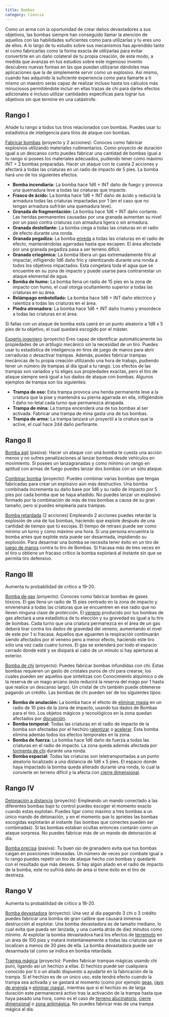 ```yaml
---
title: Bombas
category: Ciencia
---
```


Como un arma con la oportunidad de crear daños devastadores a sus objetivos, las bombas siempre han conseguido llamar la atención de aquellos con las habilidades suficientes como para utilizarlas y tu eres uno de ellos. A lo largo de tu estudio sobre sus mecanismos has aprendido tanto el como fabricarlas como la forma exacta de utilizarlas para evitar convertirte en un daño colateral de tu propia creación, de este modo, a medida que avanzas en tus estudios sobre este ingenioso invento descubres nuevas formas en las que puedan utilizarse dándoles mas aplicaciones que la de simplemente servir como un explosivo. Así mismo, cuando has adquirido la suficiente experiencia como para llamarte a ti mismo un maestro serás capaz de realizar incluso hasta los cálculos más minuciosos permitiéndote incluir en ellas trazas de chi para darles efectos adicionales e incluso utilizar cantidades específicas para lograr tus objetivos sin que termine en una catástrofe.

## Rango I

Añade tu rango a todos tus tiros relacionados con bombas. Puedes usar tu estadística de inteligencia para tiros de ataque con bombas.

<u>Fabricar bombas</u> (proyecto y 2 acciones): Conoces como fabricar explosivos utilizando materiales rudimentarios. Como proyecto de duración igual a un descanso corto puedes fabricar una cantidad de bombas igual a tu rango si posees los materiales adecuados, pudiendo tener como máximo INT + 2 bombas preparadas. Hacer un ataque con te cuesta 2 acciones y afectará a todas las criaturas en un radio de impacto de 5 pies. La bomba hará uno de los siguientes efectos.

- **Bomba incendiaria:** La bomba hace 1d6 + INT daño de fuego y provoca una quemadura leve a todas las criaturas que impacte.
- **Frasco de ácido:** La bomba hace 1d6 + INT daño de ácido y reducirá la armadura todas las criaturas impactadas por 1 (en el caso que no tengan armadura sufrirán una quemadura leve).
- **Granada de fragmentación:** La bomba hace 1d6 + INT daño cortante. Las heridas permanentes causadas por una granada aumentan su nivel por un paso contra criaturas con armadura ligera o sin armadura.
- **Granada destellante:** La bomba ciega a todas las criaturas en el radio de efecto durante una ronda.
- **Granada pegadiza:** La bomba [enreda](https://raldamain.com/rules/Reglas%20principales/Efectos%20de%20estado.html#enredada) a todas las criaturas en el radio de efecto, manteniéndolas agarradas hasta que escapen. El área afectada por una granada pegadiza pasa a ser terreno difícil.
- **Granada criogénica:** La bomba libera un gas extremadamente frío al impactar, infligiendo 1d6 daño frío y ralentizando durante una ronda a todos los objetivos impactados. Esta congelará toda el agua que se encuentre en su zona de impacto y puede usarse para contrarrestar un ataque elemental de agua. 
- **Bomba de humo:** La bomba llena un radio de 15 pies en la zona de impacto con humo, el cual otorga ocultamiento superior a todas las criaturas en su área.
- **Relámpago embotellado:** La bomba hace 1d6 + INT daño eléctrico y ralentiza a todas las criaturas en el área.
- **Piedra atronadora:** La bomba hace 1d6 + INT daño trueno y ensordece a todas las criaturas en el área.

Si fallas con un ataque de bomba esta caerá en un punto aleatorio a 1d6 x 5 pies de tu objetivo, el cual quedará escogido por el máster.

<u>Experto ingeniero</u> (proyecto) Eres capaz de identificar automáticamente las propiedades de un artilugio mecánico sin la necesidad de un tiro. Puedes usar tu estadística de inteligencia en tiros de juego de manos para abrir cerraduras o desactivar trampas. Además, puedes fabricar trampas mecánicas de tu propia creación utilizando una hora de trabajo, pudiendo tener un número de trampas al día igual a tu rango. Los efectos de las trampas son variados y tú eliges sus propiedades exactas, pero el tiro de ataque siempre será igual a tus dados de ataque con bombas. Algunos ejemplos de trampa son los siguientes:

- **Trampa de oso:** Esta trampa provoca una herida permanente leve a la criatura que la pise y mantendrá su pierna agarrada en ella, infligiéndole 1 daño no-letal cada turno que permanezca atrapada.
- **Trampa de mina:** La trampa encenderá una de tus bombas al ser activada. Fabricar una trampa de mina gasta una de tus bombas.
- **Trampa de arma:** La trampa lanzará un proyectil a la criatura que la active, el cual hace 2d4 daño perforante. 

## Rango II

<u>Bomba ágil</u> (pasiva): Hacer un ataque con una bomba te cuesta una acción menos y no sufres penalizaciones al lanzar bombas desde vehículos en movimiento. Si posees un lanzagranadas y como mínimo un rango en aptitud con armas de fuego puedes lanzar dos bombas con un sólo ataque.

<u>Combinar bomba</u> (proyecto): Puedes combinar varias bombas que tengas fabricadas para crear un explosivo aún más destructivo. Una bomba combinada incrementa su daño base por 1d6 y su radio de impacto por 5 pies por cada bomba que se haya añadido. No puedes lanzar un explosivo formado por la combinación de más de tres bombas a causa de su gran tamaño, pero sí puedes emplearla para trampas.

<u>Bomba retardada</u> (2 acciones) Empleando 2 acciones puedes retardar la explosión de una de tus bombas, haciendo que explote después de una cantidad de tiempo que tú escojas. El tiempo de retraso puede ser como mínimo un turno y como máximo una hora. Si una persona encuentra la bomba antes que explote esta puede ser desarmada, impidiendo su explosión. Para desarmar una bomba se necesita tener éxito en un tiro de [juego de manos](https://raldamain.com/rules/Crear%20personajes/talentos.html) contra tu tiro de Bombas. Si fracasa más de tres veces en el tiro u obtiene un fracaso crítico la bomba explotará al instante sin que se permita tiro defensivo.

## Rango III

Aumenta tu probabilidad de crítico a 19-20.

<u>Bomba de gas</u> (proyecto): Conoces como fabricar bombas de gases tóxicos. El gas llena un radio de 15 pies centrado en la zona de impacto y envenenará a todas las criaturas que se encuentren en ese radio que no lleven ninguna clase de protección. El [veneno](https://raldamain.com/rules/Reglas%20adicionales/venenos_enfermedades.html#venenos) producido por tus bombas de gas afectará a una estadística de tu elección y su gravedad es igual a tu tiro de bombas. Cada turno que una criatura permanezca en el área de un gas deberá tirar contra los dados de gravedad del veneno, aumentando el nivel de este por 1 si fracasa. Aquellos que aguanten la respiración continuarán siendo afectados por el veneno pero a menor efecto, haciendo este tiro sólo una vez cada cuatro turnos. El gas se extenderá por todo el espacio cerrado donde esté y se disipará al cabo de un minuto si hay aperturas al exterior. 

<u>Bomba de chi</u> (proyecto): Puedes fabricar bombas infundidas con chi. Estas bombas requieren un gasto de cristales puros de chi para crearse, los cuales pueden ser aquellos que sintetizas con Conocimiento alquímico o de la reserva de un mago arcano (esto reducirá la reserva del mago por 1 hasta que realice un descanso largo). Un cristal de chi también puede obtenerse pagando un crédito. Las bombas de chi pueden ser de los siguientes tipos:

- **Bomba de anulación:** La bomba hace el efecto de [eliminar magia](https://raldamain.com/rules/Rangos/Magia%20arcana/magia%20protectora.html#rango-ii) en un radio de 10 pies de la zona de impacto, usando tus dados de Bombas para el tiro. Los objetos mágicos y tecnológicos en la zona quedan afectados por [disrupción](https://raldamain.com/rules/Rangos/Magia%20arcana/magia%20protectora.html#rango-i).
- **Bomba temporal:** Todas las criaturas en el radio de impacto de la bomba son afectadas por el hechizo [ralentizar](https://raldamain.com/rules/Rangos/Magia%20arcana/magia%20temporal.html#rango-ii) o [acelerar](https://raldamain.com/rules/Rangos/Magia%20arcana/magia%20temporal.html#rango-ii). Esta bomba elimina además todos los efectos temporales en la zona.
- **Bomba de fuerza:** La bomba hace 1d6 daño de fuerza a todas las criaturas en el radio de impacto. La zona queda además afectada por [tormenta de chi](https://raldamain.com/rules/Rangos/Magia%20arcana/magia%20de%20evocacion.html#rango-iii) durante una ronda.
- **Bomba espacial:** Todas las criaturas son teletransportadas a un punto aleatorio localizado a una distancia de 1d6 x 5 pies. El espacio donde haya impactado la bomba queda alterado durante una ronda, lo cual la convierte en terreno difícil y la afecta con [cierre dimensional](https://raldamain.com/rules/Rangos/Magia%20arcana/magia%20de%20evocacion.html#rango-iv).

## Rango IV

<u>Detonación a distancia</u> (proyecto): Empleando un mando conectado a las diferentes bombas bajo tu control puedes escoger el momento exacto cuando estas explotan. Puedes ligar como máximo a tres bombas a un único mando de detonación, y en el momento que lo aprietes las bombas escogidas explotarán al instante (las bombas que conectes pueden ser combinadas). Si las bombas estaban ocultas entonces contarán como un ataque sorpresa. No puedes fabricar más de un mando de detonación al día.

<u>Bomba precisa</u> (pasiva): Tu buen ojo de granadero evita que tus bombas caigan en posiciones indeseadas. Un número de veces por combate igual a tu rango puedes repetir un tiro de ataque hecho con bombas y quedarte con el resultado que más desees. Si hay algún aliado en el radio de impacto de la bomba, este no sufrirá daño de área si tiene éxito en el tiro de destreza. 

## Rango V

Aumenta tu probabilidad de crítico a 18-20.

<u>Bomba devastadora</u> (proyecto): Una vez al día pagando 3 chi o 3 crédito puedes fabricar una bomba de gran calibre que causará inmensa destrucción al explotar. Una bomba devastadora es de tamaño mediano, lo cual evita que pueda ser lanzada, y una cuenta atrás de diez minutos como mínimo. Al explotar la bomba devastadora hará los efectos de [terremoto](https://raldamain.com/rules/Rangos/Elementalismo/magia%20de%20tierra.html#rango-v) en un área de 100 pies y matará instantáneamente a todas las criaturas que se localicen a menos de 30 pies de ella. La bomba devastadora puede ser desarmada tal como se indica en bomba retardada.

<u>Trampa mágica</u> (proyecto): Puedes fabricar trampas mágicas usando chi puro, ligando así un hechizo a ellas. El hechizo puede ser cualquiera conocido por ti o un aliado dispuesto a ayudarte en la fabricación de la trampa. Si el hechizo es de un único uso, este tendrá efecto cuando la trampa sea activada y se gastará al momento (como por ejemplo [geas](https://raldamain.com/rules/Rangos/Magia%20arcana/magia%20mental.html#rango-iv), [rayo de energía]() o [eliminar magia](https://raldamain.com/rules/Rangos/Magia%20arcana/magia%20protectora.html#rango-ii)), mientras que si el hechizo es de larga duración este permanecerá activo tras la activación de la trampa hasta que haya pasado una hora, como es el caso de [terreno alucinatorio](https://raldamain.com/rules/Rangos/Magia%20arcana/magia%20ilusoria.html#rango-ii), [cierre dimensional](https://raldamain.com/rules/Rangos/Magia%20arcana/magia%20espacial.html#rango-iv) o [zona antimágica](https://raldamain.com/rules/Rangos/Magia%20arcana/magia%20protectora.html#rango-iv). No puedes fabricar más de una trampa mágica al día.